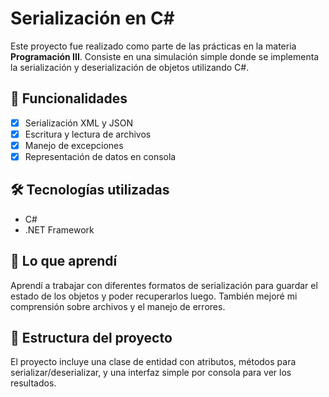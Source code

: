 # Serialización en C#

Este proyecto fue realizado como parte de las prácticas en la materia **Programación III**.
Consiste en una simulación simple donde se implementa la serialización y deserialización de objetos utilizando C#.

## 🚀 Funcionalidades

- [x] Serialización XML y JSON
- [x] Escritura y lectura de archivos
- [x] Manejo de excepciones
- [x] Representación de datos en consola

## 🛠️ Tecnologías utilizadas

- C#
- .NET Framework

## 🧠 Lo que aprendí

Aprendí a trabajar con diferentes formatos de serialización para guardar el estado de los objetos y poder recuperarlos luego. 
También mejoré mi comprensión sobre archivos y el manejo de errores.

## 📂 Estructura del proyecto

El proyecto incluye una clase de entidad con atributos, métodos para serializar/deserializar, y una interfaz simple por consola para ver los resultados.
